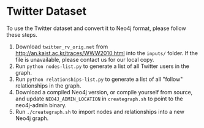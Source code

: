 # Twitter Dataset

To use the Twitter dataset and convert it to Neo4j format, please follow these steps.

1. Download `twitter_rv_orig.net` from http://an.kaist.ac.kr/traces/WWW2010.html into the `inputs/` folder. If the file is unavailable, please contact us for our local copy.
2. Run `python nodes-list.py` to generate a list of all Twitter users in the graph.
3. Run `python relationships-list.py` to generate a list of all "follow" relationships in the graph.
4. Download a compiled Neo4j version, or compile yourself from source, and update `NEO4J_ADMIN_LOCATION` in `creategraph.sh` to point to the neo4j-admin binary.
5. Run `./creategraph.sh` to import nodes and relationships into a new Neo4j graph.
